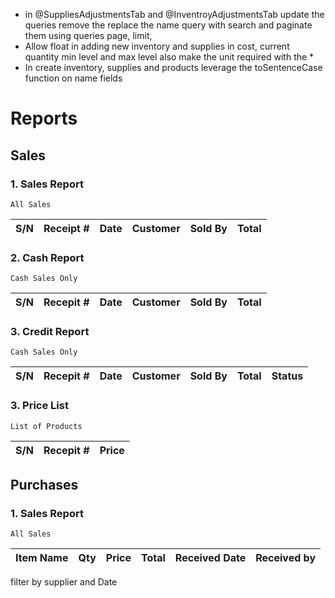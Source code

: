 
- in @SuppliesAdjustmentsTab and @InventroyAdjustmentsTab update the queries remove the replace the name query with search and paginate them using queries page, limit,
- Allow float in adding new inventory and supplies in cost, current quantity min level and max level also make the unit required with the *
- In create inventory, supplies and products leverage the toSentenceCase function on name fields


# Reports

## Sales

### 1. Sales Report
    All Sales

  | S/N | Receipt # | Date | Customer | Sold By | Total |
|-----|------------|------|-----------|----------|--------|


### 2. Cash Report
    Cash Sales Only

  | S/N | Recepit # | Date | Customer | Sold By | Total 
|-----|------------|------|-----------|----------|--------|

### 3. Credit Report
    Cash Sales Only

  | S/N | Recepit # | Date | Customer | Sold By | Total | Status  |
|-----|------------|------|-----------|----------|--------| ---|


### 3. Price List
    List of Products

  | S/N | Recepit # | Price |
|-----|------------|------|


## Purchases

### 1. Sales Report
    All Sales

  | Item Name | Qty | Price | Total | Received Date | Received by |
|-----|------------|------|-----------|----------|--------|

filter by supplier and Date